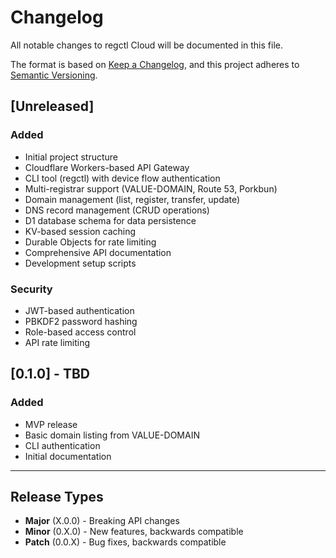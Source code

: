# Changelog

All notable changes to regctl Cloud will be documented in this file.

The format is based on [Keep a Changelog](https://keepachangelog.com/en/1.0.0/),
and this project adheres to [Semantic Versioning](https://semver.org/spec/v2.0.0.html).

## [Unreleased]

### Added
- Initial project structure
- Cloudflare Workers-based API Gateway
- CLI tool (regctl) with device flow authentication
- Multi-registrar support (VALUE-DOMAIN, Route 53, Porkbun)
- Domain management (list, register, transfer, update)
- DNS record management (CRUD operations)
- D1 database schema for data persistence
- KV-based session caching
- Durable Objects for rate limiting
- Comprehensive API documentation
- Development setup scripts

### Security
- JWT-based authentication
- PBKDF2 password hashing
- Role-based access control
- API rate limiting

## [0.1.0] - TBD

### Added
- MVP release
- Basic domain listing from VALUE-DOMAIN
- CLI authentication
- Initial documentation

---

## Release Types

- **Major** (X.0.0) - Breaking API changes
- **Minor** (0.X.0) - New features, backwards compatible
- **Patch** (0.0.X) - Bug fixes, backwards compatible